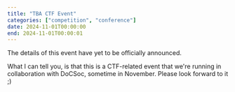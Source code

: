 ```yaml
---
title: "TBA CTF Event"
categories: ["competition", "conference"]
date: 2024-11-01T00:00:00
end: 2024-11-01T00:00:01
---
```


The details of this event have yet to be officially announced.
<!--more-->

What I can tell you, is that this is a CTF-related event that we're running in collaboration with DoCSoc, sometime in November. Please look forward to it ;)

<!-- you thought you could see more details by taking a peek at the original md file? sneaky, nice try, but there's not much extra to be seen here :p -->

